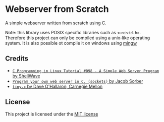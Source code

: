 # Webserver from Scratch
A simple webserver written from scratch using C.

Note: this library uses POSIX specific libraries such as `<unistd.h>`.
Therefore this project can only be compiled using a unix-like operating system.
It is also possible ot compile it on windows using [mingw](https://www.mingw-w64.org/)

## Credits
- [`C Programming in Linux Tutorial #098 - A Simple Web Server Program` by ShellWave](https://www.youtube.com/watch?v=Q1bHO4VbUck)
- [`Program your own web server in C. (sockets)` by Jacob Sorber](https://www.youtube.com/watch?v=esXw4bdaZkc)
- [`tiny.c` by Dave O'Hallaron, Carnegie Mellon](https://www.cs.cmu.edu/afs/cs/academic/class/15213-s00/www/class28/tiny.c)


## License
This project is licensed under the [MIT license](./LICENSE)

